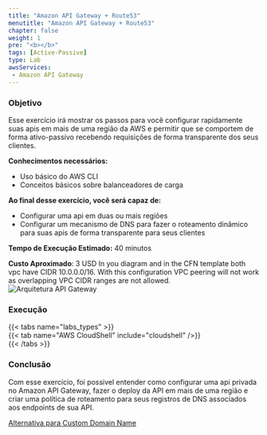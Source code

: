 ```yaml
---
title: "Amazon API Gateway + Route53"
menutitle: "Amazon API Gateway + Route53"
chapter: false
weight: 1
pre: "<b></b>"
tags: [Active-Passive]
type: Lab
awsServices:
 - Amazon API Gateway
---
```


### Objetivo

Esse exercício irá mostrar os passos para você configurar rapidamente suas apis em mais de uma região da AWS e permitir que se comportem de forma ativo-passivo recebendo requisições de forma transparente dos seus clientes. 

**Conhecimentos necessários:** 
- Uso básico do AWS CLI
- Conceitos básicos sobre balanceadores de carga


**Ao final desse exercício, você será capaz de:**

- Configurar uma api em duas ou mais regiões
- Configurar um mecanismo de DNS para fazer o roteamento dinâmico para suas apis de forma transparente para seus clientes


**Tempo de Execução Estimado:** 40 minutos

**Custo Aproximado**: 3 USD
In you diagram and in the CFN template both vpc have CIDR 10.0.0.0/16. With this configuration VPC peering will not work as overlapping VPC CIDR ranges are not allowed. 
![Arquitetura API Gateway](/images/apigw-lab-architecture.png)

### Execução

{{< tabs name="labs_types" >}}  
{{< tab name="AWS CloudShell" include="cloudshell" />}}  
{{< /tabs >}}

### Conclusão

Com esse exercício, foi possivel entender como configurar uma api privada no Amazon API Gateway, fazer o deploy da API em mais de uma região e criar uma política de roteamento para seus registros de DNS associados aos endpoints de sua API.

[Alternativa para Custom Domain Name](https://georgemao.medium.com/enabling-private-apis-with-custom-domain-names-aws-api-gateway-df1b62b0ba7c)
